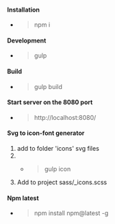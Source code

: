 #### Installation
- > npm i

#### Development
- > gulp

#### Build
- > gulp build

#### Start server on the 8080 port
- > http://localhost:8080/

#### Svg to icon-font generator

1. add to folder 'icons' svg files
2. - > gulp icon
3. Add to project sass/_icons.scss

#### Npm latest
- > npm install npm@latest -g
